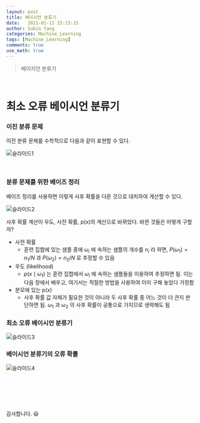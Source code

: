 ```yaml
---
layout: post
title: 베이시언 분류기
date:   2021-01-11 15:15:15
author: Subin Yang
categories: Machine_Learning
tags: [Machine_Learning]
comments: true
use_math: true
---
```










> 
>
> 베이지언 분류기



<br>





# 최소 오류 베이시언 분류기

<h3>이진 분류 문제</h3>

이진 분류 문제를 수학적으로 다음과 같이 표현할 수 있다.

![슬라이드1](https://user-images.githubusercontent.com/37301677/104152878-2f0eff80-5424-11eb-85ea-16b296c8f0e6.PNG)



<br>

<h3>분류 문제를 위한 베이즈 정리</h3>

베이즈 정리를 사용하면 이렇게 사후 확률을 다른 것으로 대치하여 계산할 수 있다.

![슬라이드2](https://user-images.githubusercontent.com/37301677/104152879-30402c80-5424-11eb-9bb7-2fb6d4657290.PNG)

사후 확률 계산이 우도, 사전 확률, p(x)의 계산으로 바뀌었다. 바뀐 것들은 어떻게 구할까?

- 사전 확률
  - 훈련 집합에 있는 샘플 중에 $\omega_{i}$ 에 속하는 샘플의 개수를 $n_{i}$ 라 하면, $P(\omega_{1})=n_{1}/N$ 과 $P(\omega_{2})=n_{2}/N$ 로 추정할 수 있음
- 우도 (likelihood)
  - $p\left(x \mid \omega_{1}\right)$ 는 훈련 집합에서 $\omega_{i}$ 에 속하는 샘플들을 이용하여 추정하면 됨. 이는 다음 장에서 배우고, 여기서는 적절한 방법을 사용하여 이미 구해 놓았다 가정함
- 분모에 있는 p(x)
  - 사후 확률 값 자체가 필요한 것이 아니라 두 사후 확률 중 어느 것이 더 큰지 판단하면 됨. $\omega_{1}$ 과 $\omega_{2}$ 의 사후 확률이 공통으로 가지므로 생략해도 됨



<h3>최소 오류 베이시언 분류기</h3>



![슬라이드3](https://user-images.githubusercontent.com/37301677/104152880-30402c80-5424-11eb-8296-b9ffd61a3b2b.PNG)





<h3>베이시언 분류기의 오류 확률</h3>



![슬라이드4](https://user-images.githubusercontent.com/37301677/104152881-30d8c300-5424-11eb-9d46-4e52a2e04627.PNG)

<br>





# 




<br>



감사합니다. 😃


